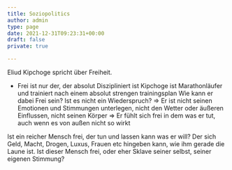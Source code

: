 ```yaml
---
title: Soziopolitics
author: admin
type: page
date: 2021-12-31T09:23:31+00:00
draft: false
private: true

---
```

Eliud Kipchoge spricht über Freiheit.
- Frei ist nur der, der absolut Diszipliniert ist
Kipchoge ist Marathonläufer und trainiert nach einem absolut strengen trainingsplan
Wie kann er dabei Frei sein? Ist es nicht ein Wiederspruch?
=> Er ist nicht seinen Emotionen und Stimmungen unterlegen, nicht den Wetter oder
äußeren Einflussen, nicht seinen Körper
=> Er fühlt sich frei in dem was er tut, auch wenn es von außen nicht so wirkt

Ist ein reicher Mensch frei, der tun und lassen kann was er will?
Der sich Geld, Macht, Drogen, Luxus, Frauen etc hingeben kann, wie ihm gerade die Laune 
ist. 
Ist dieser Mensch frei, oder eher Sklave seiner selbst, seiner eigenen Stimmung?